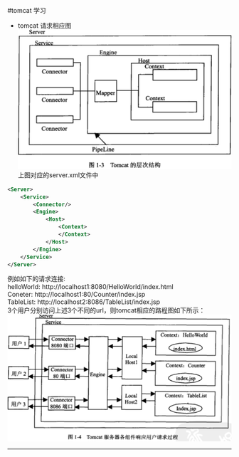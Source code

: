 #tomcat 学习

* tomcat 请求相应图
![](tomcat内部结构图.png)
    上图对应的server.xml文件中
```xml
<Server>
	<Service>
		<Connector/>
		<Engine>
			<Host>
				<Context>
				</Context>
			</Host>
		</Engine>
	</Service>
</Server>

```
例如如下的请求连接:  
helloWorld: http://localhost1:8080/HelloWorld/index.html  
Coneter: http://localhost1:80/Counter/index.jsp  
TableList: http://localhost2:8086/TableList/index.jsp  
3个用户分别访问上述3个不同的url，则tomcat相应的路程图如下所示：
![](tomcat响应流程图.png)
***
